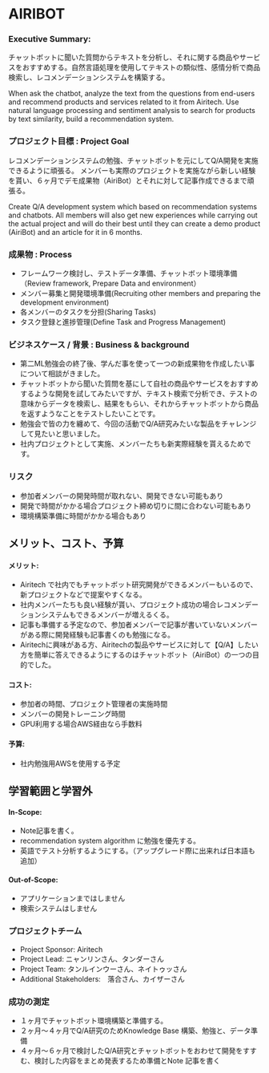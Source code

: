 <h1>AIRIBOT</h1>

<h3>Executive Summary:</h3>
<p>チャットボットに聞いた質問からテキストを分析し、それに関する商品やサービスをおすすめする。自然言語処理を使用してテキストの類似性、感情分析で商品検索し、レコメンデーションシステムを構築する。</p>
<p>When ask the chatbot, analyze the text from the questions from end-users and recommend products and services related to it from Airitech. Use natural language processing and sentiment analysis to search for products by text similarity, build a recommendation system.</p>

<h3>プロジェクト目標 : Project Goal</h3>
<p>レコメンデーションシステムの勉強、チャットボットを元にしてQ/A開発を実施できるように頑張る。
メンバーも実際のプロジェクトを実施ながら新しい経験を貰い、６ヶ月でデモ成果物（AiriBot）とそれに対して記事作成できるまで頑張る。</p>
<p>Create Q/A development system which based on recommendation systems and chatbots.
All members will also get new experiences while carrying out the actual project and will do their best until they can create a demo product (AiriBot) and an article for it in 6 months.</p>

<h3>成果物 : Process</h3>
<ul>
    <li>フレームワーク検討し、テストデータ準備、チャットボット環境準備（Review framework, Prepare Data and environment）</li>
    <li>メンバー募集と開発環境準備(Recruiting other members and preparing the development environment)</li>
    <li>各メンバーのタスクを分担(Sharing Tasks)</li>
    <li>タスク登録と進捗管理(Define Task and Progress Management)</li>
</ul>
<h3>ビジネスケース / 背景 : Business & background</h3>
<ul>
    <li>第二ML勉強会の終了後、学んだ事を使って一つの新成果物を作成したい事について相談がきました。</li>
    <li>チャットボットから聞いた質問を基にして自社の商品やサービスをおすすめするような開発を試してみたいですが、テキスト検索で分析でき、テストの意味からデータを検索し、結果をもらい、それからチャットボットから商品を返すようなことをテストしたいことです。</li>
    <li>勉強会で皆の力を纏めて、今回の活動でQ/A研究みたいな製品をチャレンジして見たいと思いました。</li>
    <li>社内プロジェクトとして実施、メンバーたちも新実際経験を貰えるためです。</li>
</ul>
<h3>リスク</h3>
<ul>
    <li>参加者メンバーの開発時間が取れない、開発できない可能もあり</li>
    <li>開発で時間がかかる場合プロジェクト締め切りに間に合わない可能もあり</li>
    <li>環境構築準備に時間がかかる場合もあり</li>
</ul>
<h2>メリット、コスト、予算</h2>
<h4>メリット:</h4>
<ul>
    <li>Airitech で社内でもチャットボット研究開発ができるメンバーもいるので、新プロジェクトなどで提案やすくなる。</li>
    <li>社内メンバーたちも良い経験が貰い、プロジェクト成功の場合レコメンデーションシステムもできるメンバーが増えるくる。</li>
    <li>記事も準備する予定なので、参加者メンバーで記事が書いていないメンバーがある際に開発経験も記事書くのも勉強になる。</li>
    <li>Airitechに興味がある方、Airitechの製品やサービスに対して【Q/A】したい方を簡単に答えできるようにするのはチャットボット（AiriBot）の一つの目的でした。</li>
</ul>
<h4>コスト:</h4>
<ul>
    <li>参加者の時間、プロジェクト管理者の実施時間</li>
    <li>メンバーの開発トレーニング時間</li>
    <li>GPU利用する場合AWS経由なら手数料</li>
</ul>
<h4>予算:</h4>
<ul>
    <li>社内勉強用AWSを使用する予定</li>
</ul>
<h2>学習範囲と学習外</h2>
<h4>In-Scope:</h4>
<ul>
    <li>Note記事を書く。</li>
    <li>recommendation system algorithm に勉強を優先する。</li>
    <li>英語でテスト分析するようにする。（アップグレード際に出来れば日本語も追加）</li>
</ul>
<h4>Out-of-Scope:</h4>
<ul>
    <li>アプリケーションまではしません</li>
    <li>検索システムはしません</li>
</ul>
<h3>プロジェクトチーム</h3>
<ul>
    <li>Project Sponsor: Airitech</li>
    <li>Project Lead: ニャンリンさん、タンダーさん</li>
    <li>Project Team: タンルインウーさん、ネイトゥッさん</li>
    <li>Additional Stakeholders:　落合さん、カイザーさん</li>
</ul>
<h3>成功の測定</h3>
<ul>
    <li>１ヶ月でチャットボット環境構築と準備する。</li>
    <li>２ヶ月～４ヶ月でQ/A研究のためKnowledge Base 構築、勉強と、データ準備</li>
    <li>４ヶ月～６ヶ月で検討したQ/A研究とチャットボットをおわせて開発をすすむ、検討した内容をまとめ発表するため準備とNote 記事を書く</li>
</ul>